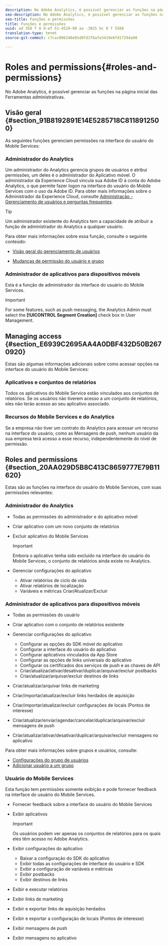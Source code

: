 ```yaml
---
description: No Adobe Analytics, é possível gerenciar as funções na página inicial das Ferramentas administrativas.
seo-description: No Adobe Analytics, é possível gerenciar as funções na página inicial das Ferramentas administrativas.
seo-title: Funções e permissões
title: Funções e permissões
uuid: ad 350 f 8 d-ef 51-4519-98 aa -3025 bc 0 f 5588
translation-type: tm+mt
source-git-commit: c7cac006340e01d0fd1f6afe3419e6fd17294a98

---
```



# Roles and permissions{#roles-and-permissions}

No Adobe Analytics, é possível gerenciar as funções na página inicial das Ferramentas administrativas.

## Visão geral {#section_91B8192891E14E5285718C8118912500}

As seguintes funções gerenciam permissões na interface do usuário do Mobile Services:

### Administrador do Analytics

Um administrador do Analytics gerencia grupos de usuários e atribui permissões, um deles é o administrador do Aplicativo móvel. O administrador da Experience Cloud vincula sua Adobe ID à conta do Adobe Analytics, o que permite fazer logon na interface do usuário do Mobile Services com o uso da Adobe ID. Para obter mais informações sobre o Administrador da Experience Cloud, consulte [Administração - Gerenciamento de usuários e perguntas frequentes](https://docs.adobe.com/content/help/en/core-services/interface/manage-users-and-products/admin-getting-started.html).

>[!TIP]
>
>Um administrador existente do Analytics tem a capacidade de atribuir a função de administrador do Analytics a qualquer usuário.

Para obter mais informações sobre essa função, consulte o seguinte conteúdo:

* [Visão geral do gerenciamento de usuários](https://docs.adobe.com/content/help/en/analytics/admin/user-product-management/user-management/users.html)

* [Mudanças de permissão do usuário e grupo](https://docs.adobe.com/content/help/en/analytics/admin/user-product-management/user-management/permissions-changes.html)

### Administrador de aplicativos para dispositivos móveis

Esta é a função de administrador da interface do usuário do Mobile Services.

>[!IMPORTANT]
>
>For some features, such as push messaging, the Analytics Admin must select the **[!UICONTROL Segment Creation]** check box in User Management.

## Managing access {#section_E6939C2695AA4A0DBF432D50B2670920}

Estas são algumas informações adicionais sobre como acessar opções na interface do usuário do Mobile Services:

### Aplicativos e conjuntos de relatórios

Todos os aplicativos do Mobile Service estão vinculados aos conjuntos de relatórios. Se os usuários não tiverem acesso a um conjunto de relatórios, eles não terão acesso ao seu aplicativo associado.

### Recursos do Mobile Services e do Analytics

Se a empresa não tiver um contrato do Analytics para acessar um recurso na interface do usuário, como as Mensagens de push, nenhum usuário da sua empresa terá acesso a esse recurso, independentemente do nível de permissão.

## Roles and permissions {#section_20AA029D5B8C413C8659777E79B11620}

Estas são as funções na interface do usuário do Mobile Services, com suas permissões relevantes:

### Administrador do Analytics

* Todas as permissões do administrador e do aplicativo móvel
* Criar aplicativo com um novo conjunto de relatórios
* Excluir aplicativo do Mobile Services

   >[!IMPORTANT]
   >
   >Embora o aplicativo tenha sido excluído na interface do usuário do Mobile Services, o conjunto de relatórios ainda existe no Analytics.

* Gerenciar configurações do aplicativo

   * Ativar relatórios de ciclo de vida
   * Ativar relatórios de localização
   * Variáveis e métricas Criar/Atualizar/Excluir

### Administrador de aplicativos para dispositivos móveis

* Todas as permissões do usuário
* Criar aplicativo com o conjunto de relatórios existente
* Gerenciar configurações do aplicativo

   * Configurar as opções do SDK móvel do aplicativo
   * Configurar a interface do usuário do aplicativo
   * Configurar aplicativos vinculados da App Store
   * Configurar as opções de links universais do aplicativo
   * Configurar os certificados dos serviços de push e as chaves de API
   * Criar/atualizar/ativar/desativar/duplicar/arquivar/excluir postbacks
   * Criar/atualizar/arquivar/excluir destinos de links

* Criar/atualizar/arquivar links de marketing
* Criar/importar/atualizar/excluir links herdados de aquisição
* Criar/importar/atualizar/excluir configurações de locais (Pontos de interesse)
* Criar/atualizar/enviar/agendar/cancelar/duplicar/arquivar/excluir mensagens de push
* Criar/atualizar/ativar/desativar/duplicar/arquivar/excluir mensagens no aplicativo

Para obter mais informações sobre grupos e usuários, consulte:

* [Configurações do grupo de usuários](https://docs.adobe.com/content/help/en/analytics/admin/user-product-management/user-groups/groups.html)
* [Adicionar usuário a um grupo](https://docs.adobe.com/content/help/en/analytics/admin/user-product-management/user-management/t-add-user-to-group.html)

### Usuário do Mobile Services

Esta função tem permissões somente exibição e pode fornecer feedback na interface do usuário do Mobile Services.

* Fornecer feedback sobre a interface do usuário do Mobile Services
* Exibir aplicativos

   >[!IMPORTANT]
   >
   >Os usuários podem ver apenas os conjuntos de relatórios para os quais eles têm acesso no Adobe Analytics.

* Exibir configurações do aplicativo

   * Baixar a configuração do SDK do aplicativo
   * Exibir todas as configurações de interface do usuário e SDK
   * Exibir a configuração de variáveis e métricas
   * Exibir postbacks
   * Exibir destinos de links

* Exibir e executar relatórios
* Exibir links de marketing
* Exibir e exportar links de aquisição herdados
* Exibir e exportar a configuração de locais (Pontos de interesse)
* Exibir mensagens de push
* Exibir mensagens no aplicativo
